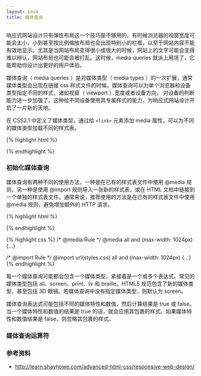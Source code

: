 ```yaml
---
layout: book
title: 媒体查询
---
```


响应式网站设计只有弹性布局这一个技巧是不够用的。有时候浏览器的视窗宽度可能会太小，小到甚至按比例缩放布局也会出现特别小的栏框，以至于网站内容不能有效地显示。尤其是当网站布局变得很小或很大的时候，网站上的文字可能会变得难以辨认，网站布局也可能会被打乱。这时候，media queries 就派上用场了，它能帮助你设计出更好的用户体验。

媒体查询（ media queries ）是对媒体类型（ media types ）的一次扩展，通常媒体类型会出现在链接 css 样式文件的时候。媒体查询可以为单个浏览器和设备类型指定不同的样式，诸如视窗（ viewport ）宽度或者设备方向， 对设备的判断能力进一步加强了。这种给不同设备使用其专属样式的能力，为响应式网站设计开启了一片新的天地。

在 CSS2.1 中定义了媒体类型，通过给 `<link>` 元素添加 media 属性，可以为不同的媒体类型加载不同的样式表。

{% highlight html %}
<link rel="stylesheet" href="main.css" media="screen">
{% endhighlight %}

### 初始化媒体查询

媒体查询有两种不同的使用方法，一种是在已有的样式表文件中使用 @media 规则，另一种是使用 @import 规则导入一张新的样式表，或在 HTML 文档中链接到一个单独的样式表文件。通常来说，推荐使用的方法是在已有的样式表文件中使用 @media 规则，避免增加额外的 HTTP 请求。

{% highlight html %}
<!-- Separate CSS File -->
<link href="styles.css" rel="stylesheet" media="all and (max-width: 1024px)">
{% endhighlight %}

{% highlight css %}
/* @media Rule */
@media all and (max-width: 1024px) {...}

/* @import Rule */
@import url(styles.css) all and (max-width: 1024px) {...}
{% endhighlight %}

每一个媒体查询可能都会包含一个媒体类型，紧接着是一个或多个表达式。常见的媒体类型包括 all、screen、print、tv 和 braille。HTML5 规范包含了新的媒体类型，甚至包括 3D 眼镜。若媒体查询中没有指定媒体类型，则默认为 screen。

媒体查询表达式可能包括不同的媒体特性和数值，然后计算结果是 true 或 false。当一个媒体特性和数值的结果是 true 的话，就会应用其包裹的样式。如果媒体特性和数值结果是 false，则忽略其包裹的样式。

### 媒体查询运算符

<!-- https://teamtreehouse.com/library/responsive-layouts/media-queries/media-query-review -->

### 参考资料

- <http://learn.shayhowe.com/advanced-html-css/responsive-web-design/>
